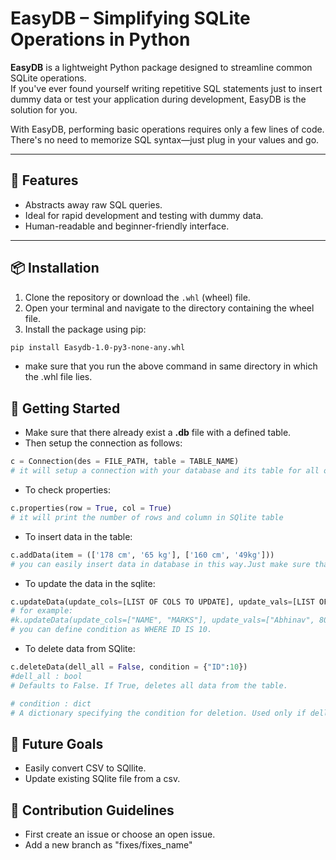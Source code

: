# EasyDB – Simplifying SQLite Operations in Python

**EasyDB** is a lightweight Python package designed to streamline common SQLite operations.  
If you've ever found yourself writing repetitive SQL statements just to insert dummy data or test your application during development, EasyDB is the solution for you.

With EasyDB, performing basic operations requires only a few lines of code. There's no need to memorize SQL syntax—just plug in your values and go.

---

## 🚀 Features

- Abstracts away raw SQL queries.
- Ideal for rapid development and testing with dummy data.
- Human-readable and beginner-friendly interface.

---

## 📦 Installation

1. Clone the repository or download the `.whl` (wheel) file.
2. Open your terminal and navigate to the directory containing the wheel file.
3. Install the package using pip:

```bash
pip install Easydb-1.0-py3-none-any.whl
```
- make sure that you run the above command in same directory in which the .whl file lies.

## 🔧 Getting Started

- Make sure that there already exist a **.db** file with a defined table.
- Then setup the connection as follows:
```python
c = Connection(des = FILE_PATH, table = TABLE_NAME)
# it will setup a connection with your database and its table for all operations.
```
- To check properties:
``` python
c.properties(row = True, col = True)
# it will print the number of rows and column in SQlite table
```
- To insert data in the table:
```python
c.addData(item = (['178 cm', '65 kg'], ['160 cm', '49kg']))
# you can easily insert data in database in this way.Just make sure that your lenth of column is equal to the length of the columns of the table.
```
- To update the data in the sqlite:
```python
c.updateData(update_cols=[LIST OF COLS TO UPDATE], update_vals=[LIST OF UPDATE VALUES], condition={YOUR_CONDITIONS})
# for example:
#k.updateData(update_cols=["NAME", "MARKS"], update_vals=["Abhinav", 80], condition={"ID":10}) 
# you can define condition as WHERE ID IS 10.
```
- To delete data from SQlite:
``` python
c.deleteData(dell_all = False, condition = {"ID":10})
#dell_all : bool
# Defaults to False. If True, deletes all data from the table.

# condition : dict
# A dictionary specifying the condition for deletion. Used only if dell_all is False.
```
## 🎯 Future Goals

- Easily convert CSV to SQllite.
- Update existing SQlite file from a csv.

## 🤝 Contribution Guidelines
- First create an issue or choose an open issue.
- Add a new branch as "fixes/fixes_name"
